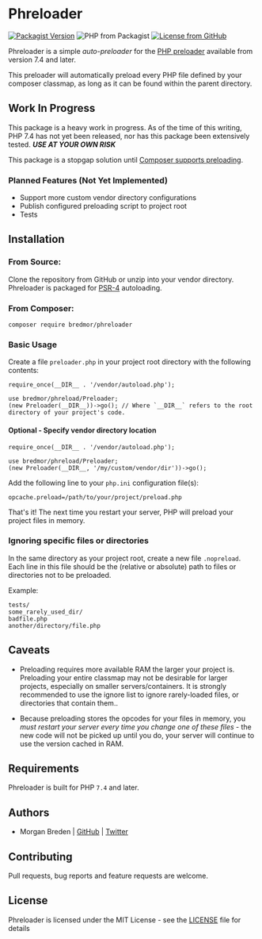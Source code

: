 # Phreloader
[![Packagist Version](https://img.shields.io/packagist/v/bredmor/phreloader)](https://packagist.org/packages/bredmor/phreloader) ![PHP from Packagist](https://img.shields.io/packagist/php-v/bredmor/phreloader) [![License from GitHub](https://img.shields.io/github/license/bredmor/phreloader)](LICENSE)

 Phreloader is a simple *auto-preloader* for the [PHP preloader](https://wiki.php.net/rfc/preload) available from version 7.4 and later.
 
 This preloader will automatically preload every PHP file defined by your composer classmap, as long as it can be found within the parent directory.
 
## Work In Progress
 This package is a heavy work in progress. As of the time of this writing, PHP 7.4 has not yet been released, nor has this package been extensively tested. ***USE AT YOUR OWN RISK***
 
 This package is a stopgap solution until [Composer supports preloading](https://github.com/composer/composer/issues/7777).
 
### Planned Features (Not Yet Implemented)
 - Support more custom vendor directory configurations
 - Publish configured preloading script to project root
 - Tests
 
## Installation
 
### From Source:
 Clone the repository from GitHub or unzip into your vendor directory. Phreloader is packaged for [PSR-4](https://www.php-fig.org/psr/psr-4/) autoloading.
 
### From Composer:
 `composer require bredmor/phreloader`
 
### Basic Usage
 Create a file `preloader.php` in your project root directory with the following contents:
 
 ```$php
require_once(__DIR__ . '/vendor/autoload.php');

use bredmor/phreload/Preloader;
(new Preloader(__DIR__))->go(); // Where `__DIR__` refers to the root directory of your project's code.

```

#### Optional - Specify vendor directory location
```$php
require_once(__DIR__ . '/vendor/autoload.php');

use bredmor/phreload/Preloader;
(new Preloader(__DIR__, '/my/custom/vendor/dir'))->go(); 
```

Add the following line to your `php.ini` configuration file(s):

```$bash
opcache.preload=/path/to/your/project/preload.php
```

That's  it! The next time you restart your server, PHP will preload your project files in memory.

### Ignoring specific files or directories
In the same directory as your project root, create a new file `.nopreload`. Each line in this file should be the (relative or absolute) path to files or directories not to be preloaded. 

Example:
```
tests/
some_rarely_used_dir/
badfile.php
another/directory/file.php
``` 


## Caveats
- Preloading requires more available RAM the larger your project is. Preloading your entire classmap may not be desirable for larger projects, especially on smaller servers/containers. It is strongly recommended to use the ignore list to ignore rarely-loaded files, or directories that contain them..

- Because preloading stores the opcodes for your files in memory, you *must restart your server every time you change one of these files* - the new code will not be picked up until you do, your server will continue to use the version cached in RAM.

## Requirements

Phreloader is built for PHP `7.4` and later.

## Authors

- Morgan Breden  | [GitHub](https://github.com/bredmor)  | [Twitter](https://twitter.com/bredmor)

## Contributing

Pull requests, bug reports and feature requests are welcome.

## License

Phreloader is licensed under the MIT License - see the [LICENSE](LICENSE) file for details
